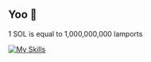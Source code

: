 ## Yoo 👋

1 SOL is equal to 1,000,000,000 lamports

[![My Skills](https://skillicons.dev/icons?i=rust,cpp,python)](https://skillicons.dev)

<!--
1 SOL is equal to 1,000,000,000 lamports
-->
